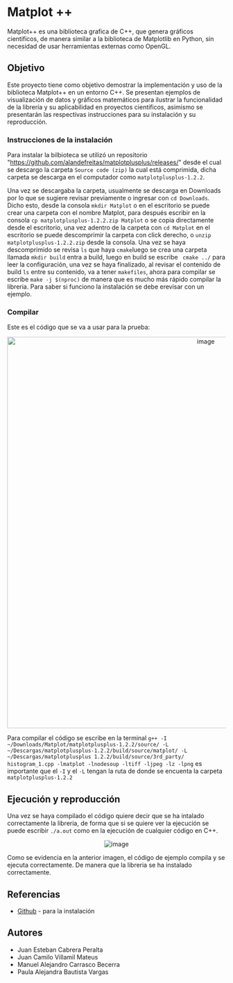 # Matplot ++

Matplot++ es una biblioteca grafica de C++, que genera gráficos cientificos, de manera similar a la biblioteca de Matplotlib en Python, sin necesidad de usar herramientas externas como OpenGL.
## Objetivo

Este proyecto tiene como objetivo demostrar la implementación y uso de la biblioteca Matplot++ en un entorno C++. Se presentan ejemplos de visualización de datos y gráficos matemáticos para ilustrar la funcionalidad de la librería y su aplicabilidad en proyectos científicos, asimismo se presentarán las respectivas instrucciones para su instalación y su reproducción.

### Instrucciones de la instalación

Para instalar la bilbioteca se utilizó un repositorio "https://github.com/alandefreitas/matplotplusplus/releases/" desde el cual se descargo la carpeta ```Source code (zip)``` la cual está comprimida, dicha carpeta se descarga en el computador como ```matplotplusplus-1.2.2```.

Una vez se descargaba la carpeta, usualmente se descarga en Downloads por lo que se sugiere revisar previamente o ingresar con ```cd Downloads```. Dicho esto, desde la consola ```mkdir Matplot``` o en el escritorio se puede crear una carpeta con el nombre Matplot, para después escribir en la consola ```cp matplotplusplus-1.2.2.zip Matplot``` o se copia directamente desde el escritorio, una vez adentro de la carpeta con ```cd Matplot``` en el escritorio se puede descomprimir la carpeta con click derecho, o ```unzip matplotplusplus-1.2.2.zip``` desde la consola. 
Una vez se haya descomprimido se revisa ```ls``` que haya ```cmake```luego se crea una carpeta llamada ```mkdir build``` entra a build, luego en build se escribe ``` cmake ../``` para leer la configuración, una vez se haya finalizado, al revisar el contenido de build ```ls``` entre su contenido, va a tener ```makefiles```, ahora para compilar se escribe ```make -j $(nproc)``` de manera que es mucho más rápido compilar la libreria. Para saber si funciono la instalación se debe erevisar con un ejemplo.
### Compilar
Este es el código que se va a usar para la prueba:
<p align="center">
  <img src="https://github.com/user-attachments/assets/856188ef-1194-413b-bfe4-852208974818" alt="image" width="900">
</p>

Para compilar el código se escribe en la terminal  ```g++ -I ~/Downloads/Matplot/matplotplusplus-1.2.2/source/ -L ~/Descargas/matplotplusplus-1.2.2/build/source/matplot/ -L ~/Descargas/matplotplusplus 1.2.2/build/source/3rd_party/ histogram_1.cpp -lmatplot -lnodesoup -ltiff -ljpeg -lz -lpng``` es importante que el ```-I``` y el ```-L``` tengan la ruta de donde se encuenta la carpeta ```matplotplusplus-1.2.2```        

## Ejecución y reproducción


Una vez se haya compilado el código quiere decir que se ha intalado correctamente la libreria, de forma que si se quiere ver la ejecución se puede escribir ```./a.out``` como en la ejecución de cualquier código en C++. 
<p align="center">
  <img src="https://github.com/user-attachments/assets/bb61b48e-cc13-47fc-b7fb-83e8cc6c3c67" alt="image">
</p>

Como se evidencia en la anterior imagen, el código de ejemplo compila y se ejecuta correctamente. De manera que la libreria se ha instalado correctamente. 

## Referencias

* [Github](https://github.com/alandefreitas/matplotplusplus/releases/) - para la instalación

## Autores

* Juan Esteban Cabrera Peralta
* Juan Camilo Villamil Mateus
* Manuel Alejandro Carrasco Becerra  
* Paula Alejandra Bautista Vargas
